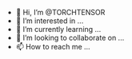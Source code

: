 - 👋 Hi, I’m @TORCHTENSOR
- 👀 I’m interested in ...
- 🌱 I’m currently learning ...
- 💞️ I’m looking to collaborate on ...
- 📫 How to reach me ...

<!---
TORCHTENSOR/TORCHTENSOR is a ✨ special ✨ repository because its `README.md` (this file) appears on your GitHub profile.
You can click the Preview link to take a look at your changes.
--->

